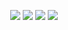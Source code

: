 

<div align="center">

<img src="https://img.shields.io/badge/Nuxt3-002E3B?style=for-the-badge&logo=nuxtdotjs&logoColor=#00DC82"></img>
<img src="https://img.shields.io/badge/-GraphQL-E10098?style=for-the-badge&logo=graphql&logoColor=white"></img>
<img src="https://img.shields.io/badge/daisyui-5A0EF8?style=for-the-badge&logo=daisyui&logoColor=white"></img>
<img src="https://img.shields.io/badge/tailwindcss-%2338B2AC.svg?style=for-the-badge&logo=tailwind-css&logoColor=white"></img>


</div>
